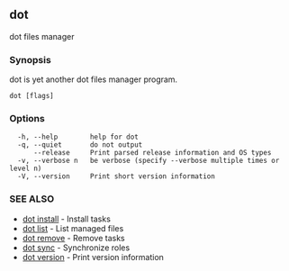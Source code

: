 ## dot

dot files manager

### Synopsis

dot is yet another dot files manager program.

```
dot [flags]
```

### Options

```
  -h, --help        help for dot
  -q, --quiet       do not output
      --release     Print parsed release information and OS types
  -v, --verbose n   be verbose (specify --verbose multiple times or level n)
  -V, --version     Print short version information
```

### SEE ALSO

* [dot install](dot_install.md)	 - Install tasks
* [dot list](dot_list.md)	 - List managed files
* [dot remove](dot_remove.md)	 - Remove tasks
* [dot sync](dot_sync.md)	 - Synchronize roles
* [dot version](dot_version.md)	 - Print version information

